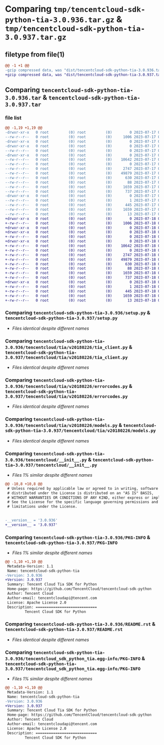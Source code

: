 # Comparing `tmp/tencentcloud-sdk-python-tia-3.0.936.tar.gz` & `tmp/tencentcloud-sdk-python-tia-3.0.937.tar.gz`

## filetype from file(1)

```diff
@@ -1 +1 @@
-gzip compressed data, was "dist/tencentcloud-sdk-python-tia-3.0.936.tar", last modified: Mon Jul 17 00:37:13 2023, max compression
+gzip compressed data, was "dist/tencentcloud-sdk-python-tia-3.0.937.tar", last modified: Tue Jul 18 00:32:45 2023, max compression
```

## Comparing `tencentcloud-sdk-python-tia-3.0.936.tar` & `tencentcloud-sdk-python-tia-3.0.937.tar`

### file list

```diff
@@ -1,19 +1,19 @@
-drwxr-xr-x   0 root         (0) root         (0)        0 2023-07-17 00:37:13.000000 tencentcloud-sdk-python-tia-3.0.936/
--rw-r--r--   0 root         (0) root         (0)     1006 2023-07-17 00:37:13.000000 tencentcloud-sdk-python-tia-3.0.936/setup.py
-drwxr-xr-x   0 root         (0) root         (0)        0 2023-07-17 00:37:13.000000 tencentcloud-sdk-python-tia-3.0.936/tencentcloud/
-drwxr-xr-x   0 root         (0) root         (0)        0 2023-07-17 00:37:13.000000 tencentcloud-sdk-python-tia-3.0.936/tencentcloud/tia/
--rw-r--r--   0 root         (0) root         (0)        0 2023-07-17 00:37:13.000000 tencentcloud-sdk-python-tia-3.0.936/tencentcloud/tia/__init__.py
-drwxr-xr-x   0 root         (0) root         (0)        0 2023-07-17 00:37:13.000000 tencentcloud-sdk-python-tia-3.0.936/tencentcloud/tia/v20180226/
--rw-r--r--   0 root         (0) root         (0)    10642 2023-07-17 00:37:13.000000 tencentcloud-sdk-python-tia-3.0.936/tencentcloud/tia/v20180226/tia_client.py
--rw-r--r--   0 root         (0) root         (0)        0 2023-07-17 00:37:13.000000 tencentcloud-sdk-python-tia-3.0.936/tencentcloud/tia/v20180226/__init__.py
--rw-r--r--   0 root         (0) root         (0)     2747 2023-07-17 00:37:13.000000 tencentcloud-sdk-python-tia-3.0.936/tencentcloud/tia/v20180226/errorcodes.py
--rw-r--r--   0 root         (0) root         (0)    49879 2023-07-17 00:37:13.000000 tencentcloud-sdk-python-tia-3.0.936/tencentcloud/tia/v20180226/models.py
--rw-r--r--   0 root         (0) root         (0)      630 2023-07-17 00:37:13.000000 tencentcloud-sdk-python-tia-3.0.936/tencentcloud/__init__.py
--rw-r--r--   0 root         (0) root         (0)       88 2023-07-17 00:37:13.000000 tencentcloud-sdk-python-tia-3.0.936/setup.cfg
--rw-r--r--   0 root         (0) root         (0)     1659 2023-07-17 00:37:13.000000 tencentcloud-sdk-python-tia-3.0.936/PKG-INFO
--rw-r--r--   0 root         (0) root         (0)      737 2023-07-17 00:37:13.000000 tencentcloud-sdk-python-tia-3.0.936/README.rst
-drwxr-xr-x   0 root         (0) root         (0)        0 2023-07-17 00:37:13.000000 tencentcloud-sdk-python-tia-3.0.936/tencentcloud_sdk_python_tia.egg-info/
--rw-r--r--   0 root         (0) root         (0)        1 2023-07-17 00:37:13.000000 tencentcloud-sdk-python-tia-3.0.936/tencentcloud_sdk_python_tia.egg-info/dependency_links.txt
--rw-r--r--   0 root         (0) root         (0)      445 2023-07-17 00:37:13.000000 tencentcloud-sdk-python-tia-3.0.936/tencentcloud_sdk_python_tia.egg-info/SOURCES.txt
--rw-r--r--   0 root         (0) root         (0)     1659 2023-07-17 00:37:13.000000 tencentcloud-sdk-python-tia-3.0.936/tencentcloud_sdk_python_tia.egg-info/PKG-INFO
--rw-r--r--   0 root         (0) root         (0)       13 2023-07-17 00:37:13.000000 tencentcloud-sdk-python-tia-3.0.936/tencentcloud_sdk_python_tia.egg-info/top_level.txt
+drwxr-xr-x   0 root         (0) root         (0)        0 2023-07-18 00:32:45.000000 tencentcloud-sdk-python-tia-3.0.937/
+-rw-r--r--   0 root         (0) root         (0)     1006 2023-07-18 00:32:45.000000 tencentcloud-sdk-python-tia-3.0.937/setup.py
+drwxr-xr-x   0 root         (0) root         (0)        0 2023-07-18 00:32:45.000000 tencentcloud-sdk-python-tia-3.0.937/tencentcloud/
+drwxr-xr-x   0 root         (0) root         (0)        0 2023-07-18 00:32:45.000000 tencentcloud-sdk-python-tia-3.0.937/tencentcloud/tia/
+-rw-r--r--   0 root         (0) root         (0)        0 2023-07-18 00:32:45.000000 tencentcloud-sdk-python-tia-3.0.937/tencentcloud/tia/__init__.py
+drwxr-xr-x   0 root         (0) root         (0)        0 2023-07-18 00:32:45.000000 tencentcloud-sdk-python-tia-3.0.937/tencentcloud/tia/v20180226/
+-rw-r--r--   0 root         (0) root         (0)    10642 2023-07-18 00:32:45.000000 tencentcloud-sdk-python-tia-3.0.937/tencentcloud/tia/v20180226/tia_client.py
+-rw-r--r--   0 root         (0) root         (0)        0 2023-07-18 00:32:45.000000 tencentcloud-sdk-python-tia-3.0.937/tencentcloud/tia/v20180226/__init__.py
+-rw-r--r--   0 root         (0) root         (0)     2747 2023-07-18 00:32:45.000000 tencentcloud-sdk-python-tia-3.0.937/tencentcloud/tia/v20180226/errorcodes.py
+-rw-r--r--   0 root         (0) root         (0)    49879 2023-07-18 00:32:45.000000 tencentcloud-sdk-python-tia-3.0.937/tencentcloud/tia/v20180226/models.py
+-rw-r--r--   0 root         (0) root         (0)      630 2023-07-18 00:32:45.000000 tencentcloud-sdk-python-tia-3.0.937/tencentcloud/__init__.py
+-rw-r--r--   0 root         (0) root         (0)       88 2023-07-18 00:32:45.000000 tencentcloud-sdk-python-tia-3.0.937/setup.cfg
+-rw-r--r--   0 root         (0) root         (0)     1659 2023-07-18 00:32:45.000000 tencentcloud-sdk-python-tia-3.0.937/PKG-INFO
+-rw-r--r--   0 root         (0) root         (0)      737 2023-07-18 00:32:45.000000 tencentcloud-sdk-python-tia-3.0.937/README.rst
+drwxr-xr-x   0 root         (0) root         (0)        0 2023-07-18 00:32:45.000000 tencentcloud-sdk-python-tia-3.0.937/tencentcloud_sdk_python_tia.egg-info/
+-rw-r--r--   0 root         (0) root         (0)        1 2023-07-18 00:32:45.000000 tencentcloud-sdk-python-tia-3.0.937/tencentcloud_sdk_python_tia.egg-info/dependency_links.txt
+-rw-r--r--   0 root         (0) root         (0)      445 2023-07-18 00:32:45.000000 tencentcloud-sdk-python-tia-3.0.937/tencentcloud_sdk_python_tia.egg-info/SOURCES.txt
+-rw-r--r--   0 root         (0) root         (0)     1659 2023-07-18 00:32:45.000000 tencentcloud-sdk-python-tia-3.0.937/tencentcloud_sdk_python_tia.egg-info/PKG-INFO
+-rw-r--r--   0 root         (0) root         (0)       13 2023-07-18 00:32:45.000000 tencentcloud-sdk-python-tia-3.0.937/tencentcloud_sdk_python_tia.egg-info/top_level.txt
```

### Comparing `tencentcloud-sdk-python-tia-3.0.936/setup.py` & `tencentcloud-sdk-python-tia-3.0.937/setup.py`

 * *Files identical despite different names*

### Comparing `tencentcloud-sdk-python-tia-3.0.936/tencentcloud/tia/v20180226/tia_client.py` & `tencentcloud-sdk-python-tia-3.0.937/tencentcloud/tia/v20180226/tia_client.py`

 * *Files identical despite different names*

### Comparing `tencentcloud-sdk-python-tia-3.0.936/tencentcloud/tia/v20180226/errorcodes.py` & `tencentcloud-sdk-python-tia-3.0.937/tencentcloud/tia/v20180226/errorcodes.py`

 * *Files identical despite different names*

### Comparing `tencentcloud-sdk-python-tia-3.0.936/tencentcloud/tia/v20180226/models.py` & `tencentcloud-sdk-python-tia-3.0.937/tencentcloud/tia/v20180226/models.py`

 * *Files identical despite different names*

### Comparing `tencentcloud-sdk-python-tia-3.0.936/tencentcloud/__init__.py` & `tencentcloud-sdk-python-tia-3.0.937/tencentcloud/__init__.py`

 * *Files 1% similar despite different names*

```diff
@@ -10,8 +10,8 @@
 # Unless required by applicable law or agreed to in writing, software
 # distributed under the License is distributed on an "AS IS" BASIS,
 # WITHOUT WARRANTIES OR CONDITIONS OF ANY KIND, either express or implied.
 # See the License for the specific language governing permissions and
 # limitations under the License.
 
 
-__version__ = '3.0.936'
+__version__ = '3.0.937'
```

### Comparing `tencentcloud-sdk-python-tia-3.0.936/PKG-INFO` & `tencentcloud-sdk-python-tia-3.0.937/PKG-INFO`

 * *Files 1% similar despite different names*

```diff
@@ -1,10 +1,10 @@
 Metadata-Version: 1.1
 Name: tencentcloud-sdk-python-tia
-Version: 3.0.936
+Version: 3.0.937
 Summary: Tencent Cloud Tia SDK for Python
 Home-page: https://github.com/TencentCloud/tencentcloud-sdk-python
 Author: Tencent Cloud
 Author-email: tencentcloudapi@tencent.com
 License: Apache License 2.0
 Description: ============================
         Tencent Cloud SDK for Python
```

### Comparing `tencentcloud-sdk-python-tia-3.0.936/README.rst` & `tencentcloud-sdk-python-tia-3.0.937/README.rst`

 * *Files identical despite different names*

### Comparing `tencentcloud-sdk-python-tia-3.0.936/tencentcloud_sdk_python_tia.egg-info/PKG-INFO` & `tencentcloud-sdk-python-tia-3.0.937/tencentcloud_sdk_python_tia.egg-info/PKG-INFO`

 * *Files 1% similar despite different names*

```diff
@@ -1,10 +1,10 @@
 Metadata-Version: 1.1
 Name: tencentcloud-sdk-python-tia
-Version: 3.0.936
+Version: 3.0.937
 Summary: Tencent Cloud Tia SDK for Python
 Home-page: https://github.com/TencentCloud/tencentcloud-sdk-python
 Author: Tencent Cloud
 Author-email: tencentcloudapi@tencent.com
 License: Apache License 2.0
 Description: ============================
         Tencent Cloud SDK for Python
```

